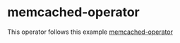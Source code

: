 # memcached-operator

This operator follows this example [memcached-operator](https://sdk.operatorframework.io/docs/building-operators/golang/quickstart/)
